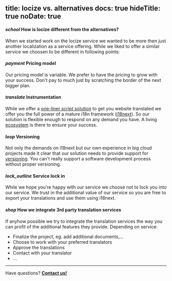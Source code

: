 title: locize vs. alternatives
docs: true
hideTitle: true
noDate: true
---

<h4 class="headline"><i class="material-icons" translated>school</i> How is locize different from the alternatives?</h4>

When we started work on the locize service we wanted to be more then just another localization as a service offering. While we liked to offer a similar service we choosen to be different in following points:

<h4 class="headline extra-margin"><i class="material-icons" translated>payment</i> Pricing model</h4>

Our pricing model is variable. We prefer to have the pricing to grow with your success. Don't pay to much just by scratching the border of the next bigger plan.

<h4 class="headline extra-margin"><i class="material-icons" translated>translate</i> Instrumentation</h4>

While we offer a [one-liner script solution](/integration.html) to get you website translated we offer you the full power of a mature i18n framework ([i18next](http://i18next.com)). So our solution is flexible enough to respond on any demand you have. A living [ecosystem](http://i18next.com/docs/ecosystem/) is there to ensure your success.


<h4 class="headline extra-margin"><i class="material-icons" translated>loop</i> Versioning</h4>

Not only the demands on i18next but our own experience in big cloud projects made it clear that our solution needs to provide support for [versioning](/versioning.html). You can't really support a software development process without proper versioning.

<h4 class="headline extra-margin"><i class="material-icons" translated>lock_outline</i> Service lock in</h4>

While we hope you're happy with our service we choose not to lock you into our service. We trust in the additional value of our service so you are free to export your translations and use them using i18next.


<h4 class="headline extra-margin"><i class="material-icons" translated>shop</i> How we integrate 3rd party translation services</h4>

If anyhow possible we try to integrate the translation services the way you can profit of the additional features they provide. Depending on service:


- Finalize the project, eg. add additional documents,...
- Choose to work with your preferred translators
- Approve the translations
- Contact with your translator
- ...


<div class="contact">
<hr />
<p class="callout extra-margin">Have questions? <strong><a href="mailto:support@locize.com">Contact us!</a></strong></p>
</div>
